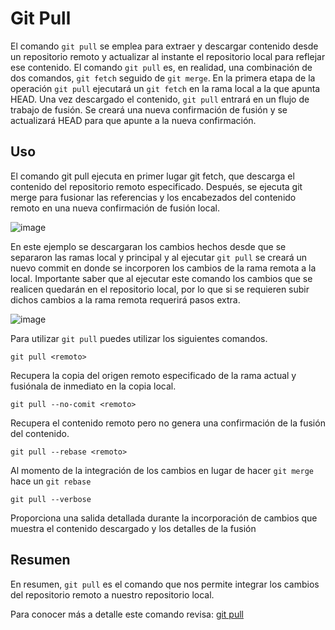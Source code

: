 # Git Pull

El comando `git pull` se emplea para extraer y descargar contenido desde un repositorio remoto y actualizar al instante el repositorio local para reflejar ese contenido. 
El comando `git pull` es, en realidad, una combinación de dos comandos, `git fetch` seguido de `git merge`. En la primera etapa de la operación `git pull` ejecutará un `git fetch` en la rama local a la que apunta HEAD. Una vez descargado el contenido, `git pull` entrará en un flujo de trabajo de fusión. Se creará una nueva confirmación de fusión y se actualizará HEAD para que apunte a la nueva confirmación.

## Uso
El comando git pull ejecuta en primer lugar git fetch, que descarga el contenido del repositorio remoto especificado. Después, se ejecuta git merge para fusionar las referencias y los encabezados del contenido remoto en una nueva confirmación de fusión local.

![image](https://wac-cdn.atlassian.com/dam/jcr:63e58c34-b273-4e48-a6b1-6e3ba4d4a0ea/01%20bubble%20diagram-01.svg?cdnVersion=1132)

En este ejemplo se descargaran los cambios hechos desde que se separaron las ramas local y principal y al ejecutar `git pull` se creará un nuevo commit en donde se incorporen los cambios de la rama remota a la local. Importante saber que al ejecutar este comando los cambios que se realicen quedarán en el repositorio local, por lo que si se requieren subir dichos cambios a la rama remota requerirá pasos extra.

![image](https://wac-cdn.atlassian.com/dam/jcr:0269bb2d-eb7f-43d8-80a2-8afa88d11eea/02%20bubble%20diagram-02.svg?cdnVersion=1132)

Para utilizar `git pull` puedes utilizar los siguientes comandos.

`git pull <remoto>`

Recupera la copia del origen remoto especificado de la rama actual y fusiónala de inmediato en la copia local.

`git pull --no-comit <remoto>`

Recupera el contenido remoto pero no genera una confirmación de la fusión del contenido.

`git pull --rebase <remoto>`

Al momento de la integración de los cambios en lugar de hacer `git merge` hace un `git rebase`

`git pull --verbose`

Proporciona una salida detallada durante la incorporación de cambios que muestra el contenido descargado y los detalles de la fusión

## Resumen
En resumen, `git pull` es el comando que nos permite integrar los cambios del repositorio remoto a nuestro repositorio local.

Para conocer más a detalle este comando revisa: [git pull](https://www.atlassian.com/es/git/tutorials/syncing/git-pull)